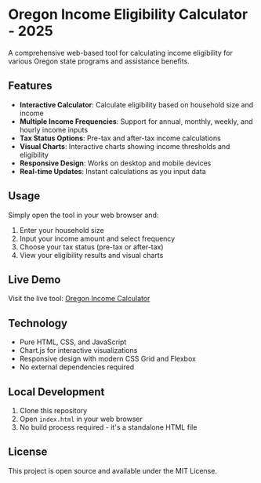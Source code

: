 # Oregon Income Eligibility Calculator - 2025

A comprehensive web-based tool for calculating income eligibility for various Oregon state programs and assistance benefits.

## Features

- **Interactive Calculator**: Calculate eligibility based on household size and income
- **Multiple Income Frequencies**: Support for annual, monthly, weekly, and hourly income inputs
- **Tax Status Options**: Pre-tax and after-tax income calculations
- **Visual Charts**: Interactive charts showing income thresholds and eligibility
- **Responsive Design**: Works on desktop and mobile devices
- **Real-time Updates**: Instant calculations as you input data

## Usage

Simply open the tool in your web browser and:

1. Enter your household size
2. Input your income amount and select frequency
3. Choose your tax status (pre-tax or after-tax)
4. View your eligibility results and visual charts

## Live Demo

Visit the live tool: [Oregon Income Calculator](https://your-username.github.io/oregon-income-calculator/)

## Technology

- Pure HTML, CSS, and JavaScript
- Chart.js for interactive visualizations
- Responsive design with modern CSS Grid and Flexbox
- No external dependencies required

## Local Development

1. Clone this repository
2. Open `index.html` in your web browser
3. No build process required - it's a standalone HTML file

## License

This project is open source and available under the MIT License.